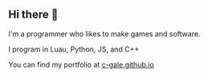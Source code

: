 ## Hi there 👋
I'm a programmer who likes to make games and software.

I program in Luau, Python, JS, and C++ 

You can find my portfolio at [c-gale.github.io](https://c-gale.github.io/projects)

